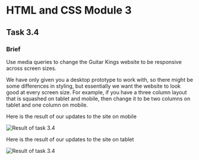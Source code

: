 # HTML and CSS Module 3

## Task 3.4

### Brief

Use media queries to change the Guitar Kings website to be responsive across screen sizes.

We have only given you a desktop prototype to work with, so there might be some differences in styling, but essentially we want the website to look good at every screen size. For example, if you have a three column layout that is squashed on tablet and mobile, then change it to be two columns on tablet and one column on mobile.

Here is the result of our updates to the site on mobile

![Result of task 3.4](assets/html-css-task3-4_result-mobile.gif)

Here is the result of our updates to the site on tablet

![Result of task 3.4](assets/html-css-task3-4_result-tablet.gif)
